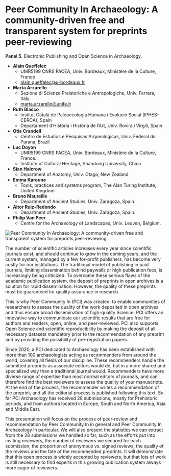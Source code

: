 # Peer Community In Archaeology: A community-driven free and transparent system for preprints peer-reviewing

**Panel 5**. Electronic Publishing and Open Science in Archaeology.


- **Alain Queffelec**
  - UMR5199 CNRS PACEA, Univ. Bordeaux, Ministère de la Culture, France
  - [alain.queffelec@u-bordeaux.fr](mailto:alain.queffelec@u-bordeaux.fr)
- **Marta Arzarello**
  - Sezione di Scienze Preistoriche e Antropologiche, Univ. Ferrara, Italy.
  - [marta.arzarello@unife.it](mailto:marta.arzarello@unife.it)
- **Ruth Blasco**
  - Institut Català de Paleoecologia Humana i Evolució Social (IPHES-CERCA), Spain
  - Departament d’Història i Història de l’Art, Univ. Rovira i Virgili, Spain
- **Otis Crandell**
  - Centro de Estudios e Pesquisas Arquealogicas, Univ. Federal do Parana, Brazil
- **Luc Doyon**
  - UMR5199 CNRS PACEA, Univ. Bordeaux, Ministère de la Culture, France.
  - Institute of Cultural Heritage, Shandong University, China
- **Sian Halcrow**
  - Department of Anatomy, Univ. Otago, New Zealand
- **Emma Karoune**
  - Tools, practices and systems program, The Alan Turing Institute, United Kingdom 
- **Bruno Maureille**
  - Department of Ancient Studies, Univ. Zaragoza, Spain.
- **Aitor Ruiz-Redondo**
  - Department of Ancient Studies, Univ. Zaragoza, Spain.
- **Philip Van Peer**
  - Centre for the Archaeology of Landscapes, Univ. Leuven, Belgium.
  
![Peer Community In Archaeology: A community-driven free and transparent system for preprints peer-reviewing](queffelec-et-alii.png)

The number of scientific articles increases every year since scientific journals exist, and should continue to grow in the coming years, and the current system, managed by a few for-profit publishers, has become very costly for our institutions. The traditional model of publishing in paid journals, limiting dissemination behind paywalls or high publication fees, is increasingly being criticized. To overcome these serious flaws of the academic publication system, the deposit of preprints in open archives is a solution for rapid dissemination. However, the quality of these preprints must be guaranteed for quality assurance in research.

This is why Peer Community In (PCI) was created: to enable communities of researchers to assess the quality of the work deposited in open archives and thus ensure broad dissemination of high-quality Science. PCI offers an innovative way to communicate our scientific results that are free for authors and readers, open, online, and peer-reviewed. PCI also supports Open Science and scientific reproducibility by making the deposit of all necessary datasets mandatory prior to the recommendation of any preprint and by providing the possibility of pre-registration papers.

Since 2020, a PCI dedicated to Archaeology has been established with more than 100 archaeologists acting as recommenders from around the world, covering all fields of our discipline. These recommenders handle the submitted preprints as associate editors would do, but in a more shared and specialized way than a traditional journal would. Recommenders have more diverse range of expertise than most normal editors of journals, and can therefore find the best reviewers to assess the quality of your manuscripts. At the end of the process, the recommender writes a recommendation of the preprint, and all the editorial process is published following this text. So far PCI Archaeology has received 28 submissions, mostly for Prehistoric periods, and from authors located in Europe, South and North America, Asia and Middle East. 

This presentation will focus on the process of peer-review and recommendation by Peer Community In in general and Peer Community In Archaeology in particular. We will also present the statistics we can extract from the 28 submissions we handled so far, such as the efforts put into inviting reviewers, the number of reviewers we secured for each submission, the proportion of anonymous vs. signed reviews, the quality of the reviews and the fate of the recommended preprints. It will demonstrate that this open process is widely accepted by reviewers, but that lots of work is still necessary to find experts in this growing publication system always more eager of reviewers.
